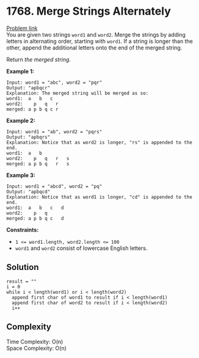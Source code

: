 # 1768. Merge Strings Alternately

[Problem link](https://leetcode.com/problems/merge-strings-alternately/) <br/>
You are given two strings `word1` and `word2`. Merge the strings by adding letters in alternating order, starting with `word1`. If a string is longer than the other, append the additional letters onto the end of the merged string.

Return <em>the merged string</em>.


**Example 1:**

```
Input: word1 = "abc", word2 = "pqr"
Output: "apbqcr"
Explanation: The merged string will be merged as so:
word1:  a   b   c
word2:    p   q   r
merged: a p b q c r
```

**Example 2:**

```
Input: word1 = "ab", word2 = "pqrs"
Output: "apbqrs"
Explanation: Notice that as word2 is longer, "rs" is appended to the end.
word1:  a   b
word2:    p   q   r   s
merged: a p b q   r   s
```

**Example 3:**

```
Input: word1 = "abcd", word2 = "pq"
Output: "apbqcd"
Explanation: Notice that as word1 is longer, "cd" is appended to the end.
word1:  a   b   c   d
word2:    p   q
merged: a p b q c   d
```

**Constraints:**

 + `1 <= word1.length, word2.length <= 100`
 + `word1` and `word2` consist of lowercase English letters.


## Solution

```
result = ""
i = 0
while i < length(word1) or i < length(word2)
  append first char of word1 to result if i < length(word1)
  append first char of word2 to result if i < length(word2)
  i++
```

## Complexity

Time Complexity: O(n) <br/>
Space Complexity: O(n) <br/>
